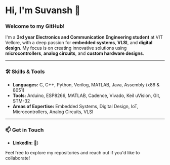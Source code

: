 # Hi, I'm Suvansh 👋

### Welcome to my GitHub!

I'm a **3rd year Electronics and Communication Engineering student** at VIT Vellore, with a deep passion for **embedded systems**, **VLSI**, and **digital design**. My focus is on creating innovative solutions using **microcontrollers**, **analog circuits**, and **custom hardware designs**.

---


### 🛠️ Skills & Tools

- **Languages:** C, C++, Python, Verilog, MATLAB, Java, Assembly (x86 & 8051)
- **Tools:** Arduino, ESP8266, MATLAB, Cadence, Vivado, Keil uVision, Git, STM-32
- **Areas of Expertise:** Embedded Systems, Digital Design, IoT, Microcontrollers, Analog Circuits, VLSI

---

### 📫 Get in Touch

- **LinkedIn:** [🔨](https://www.linkedin.com/in/suvansh-gupta-8bb744308/))

Feel free to explore my repositories and reach out if you'd like to collaborate!
